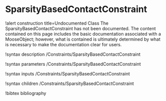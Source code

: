 <!-- MOOSE Documentation Stub: Remove this when content is added. -->

# SparsityBasedContactConstraint

!alert construction title=Undocumented Class
The SparsityBasedContactConstraint has not been documented. The content contained on this page
includes the basic documentation associated with a MooseObject; however, what is contained is
ultimately determined by what is necessary to make the documentation clear for users.

!syntax description /Constraints/SparsityBasedContactConstraint

!syntax parameters /Constraints/SparsityBasedContactConstraint

!syntax inputs /Constraints/SparsityBasedContactConstraint

!syntax children /Constraints/SparsityBasedContactConstraint

!bibtex bibliography
